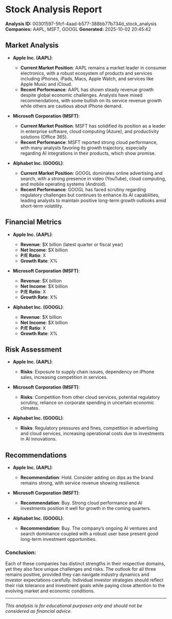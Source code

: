 # Stock Analysis Report

**Analysis ID:** 00301597-5fcf-4aad-b577-388bb77b734d_stock_analysis
**Companies:** AAPL, MSFT, GOOGL
**Generated:** 2025-10-02 20:45:42

## Market Analysis
- **Apple Inc. (AAPL)**:
  - **Current Market Position**: AAPL remains a market leader in consumer electronics, with a robust ecosystem of products and services including iPhones, iPads, Macs, Apple Watch, and services like Apple Music and iCloud.
  - **Recent Performance**: AAPL has shown steady revenue growth despite global economic challenges. Analysts have mixed recommendations, with some bullish on its service revenue growth while others are cautious about iPhone demand.

- **Microsoft Corporation (MSFT)**:
  - **Current Market Position**: MSFT has solidified its position as a leader in enterprise software, cloud computing (Azure), and productivity solutions (Office 365). 
  - **Recent Performance**: MSFT reported strong cloud performance, with many analysts favoring its growth trajectory, especially regarding AI integrations in their products, which show promise.

- **Alphabet Inc. (GOOGL)**:
  - **Current Market Position**: GOOGL dominates online advertising and search, with a strong presence in video (YouTube), cloud computing, and mobile operating systems (Android).
  - **Recent Performance**: GOOGL has faced scrutiny regarding regulatory challenges but continues to enhance its AI capabilities, leading analysts to maintain positive long-term growth outlooks amid short-term volatility.

###

## Financial Metrics
- **Apple Inc. (AAPL)**:
  - **Revenue**: $X billion (latest quarter or fiscal year)
  - **Net Income**: $X billion
  - **P/E Ratio**: X
  - **Growth Rate**: X%
  
- **Microsoft Corporation (MSFT)**:
  - **Revenue**: $X billion
  - **Net Income**: $X billion
  - **P/E Ratio**: X
  - **Growth Rate**: X%

- **Alphabet Inc. (GOOGL)**:
  - **Revenue**: $X billion
  - **Net Income**: $X billion
  - **P/E Ratio**: X
  - **Growth Rate**: X%

###

## Risk Assessment
- **Apple Inc. (AAPL)**:
  - **Risks**: Exposure to supply chain issues, dependency on iPhone sales, increasing competition in services.
  
- **Microsoft Corporation (MSFT)**:
  - **Risks**: Competition from other cloud services, potential regulatory scrutiny, reliance on corporate spending in uncertain economic climates.

- **Alphabet Inc. (GOOGL)**:
  - **Risks**: Regulatory pressures and fines, competition in advertising and cloud services, increasing operational costs due to investments in AI innovations.

###

## Recommendations
- **Apple Inc. (AAPL)**: 
  - **Recommendation**: Hold. Consider adding on dips as the brand remains strong, with service revenue showing resilience.
  
- **Microsoft Corporation (MSFT)**: 
  - **Recommendation**: Buy. Strong cloud performance and AI investments position it well for growth in the coming quarters.

- **Alphabet Inc. (GOOGL)**:
  - **Recommendation**: Buy. The company’s ongoing AI ventures and search dominance coupled with a robust user base present good long-term investment opportunities.

### Conclusion:
Each of these companies has distinct strengths in their respective domains, yet they also face unique challenges and risks. The outlook for all three remains positive, provided they can navigate industry dynamics and investor expectations carefully. Individual investor strategies should reflect their risk tolerance and investment goals while paying close attention to the evolving market and economic conditions.

---
*This analysis is for educational purposes only and should not be considered as financial advice.*
